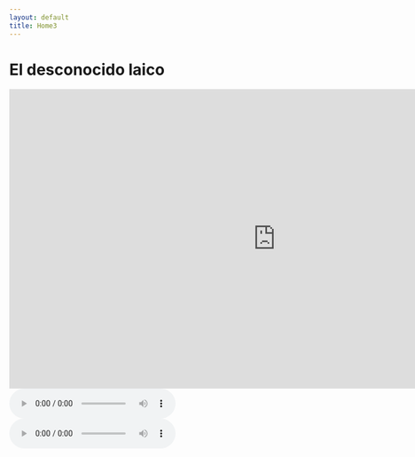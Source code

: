 ```yaml
---
layout: default
title: Home3
---
```

# El desconocido laico


<iframe width="960" height="540" src="https://www.youtube.com/embed/KngGlpc4kBI" frameborder="0" allow="accelerometer; autoplay; clipboard-write; encrypted-media; gyroscope; picture-in-picture" allowfullscreen></iframe>


<audio controls preload="metadata" style=" width:300px;">
    <source src="assets/Cuento1.mp3" type="audio/mpeg">
        Your browser does not support the audio element.
    </audio><br />

<audio controls preload="metadata" style=" width:300px;">
    <source src="assets/Cuento1.mp3" type="audio/mpeg">
        Your browser does not support the audio element.
    </audio><br />



